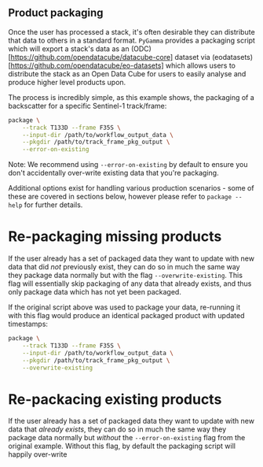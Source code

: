 ## Product packaging

Once the user has processed a stack, it's often desirable they can distribute that data to others in a standard format.
`PyGamma` provides a packaging script which will export a stack's data as an (ODC)[https://github.com/opendatacube/datacube-core] dataset via (eodatasets)[https://github.com/opendatacube/eo-datasets] which allows users to distribute the stack as an Open Data Cube for users to easily analyse and produce higher level products upon.

The process is incredibly simple, as this example shows, the packaging of a backscatter for a specific Sentinel-1 track/frame:

```BASH
package \
    --track T133D --frame F35S \
    --input-dir /path/to/workflow_output_data \
    --pkgdir /path/to/track_frame_pkg_output \
    --error-on-existing
```

Note: We recommend using `--error-on-existing` by default to ensure you don't accidentally over-write existing data that you're packaging.

Additional options exist for handling various production scenarios - some of these are covered in sections below, however please refer to `package --help` for further details.

# Re-packaging missing products

If the user already has a set of packaged data they want to update with new data that did *not* previously exist, they can do so in much the same way they package data normally but with the flag `--overwrite-existing`.  This flag will essentially skip packaging of any data that already exists, and thus only package data which has not yet been packaged.

If the original script above was used to package your data, re-running it with this flag would produce an identical packaged product with updated timestamps:

```BASH
package \
    --track T133D --frame F35S \
    --input-dir /path/to/workflow_output_data \
    --pkgdir /path/to/track_frame_pkg_output \
    --overwrite-existing
```

# Re-packacing existing products

If the user already has a set of packaged data they want to update with new data that *already exists*, they can do so in much the same way they package data normally but *without* the `--error-on-existing` flag from the original example.  Without this flag, by default the packaging script will happily over-write
